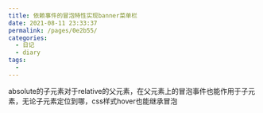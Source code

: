 ```yaml
---
title: 依赖事件的冒泡特性实现banner菜单栏
date: 2021-08-11 23:33:37
permalink: /pages/0e2b55/
categories:
  - 日记
  - diary
tags:
  - 
---
```

absolute的子元素对于relative的父元素，在父元素上的冒泡事件也能作用于子元素，无论子元素定位到哪，css样式hover也能继承冒泡

